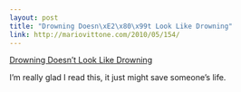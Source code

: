 ```yaml
--- 
layout: post
title: "Drowning Doesn\xE2\x80\x99t Look Like Drowning"
link: http://mariovittone.com/2010/05/154/
---
```

<a href="http://mariovittone.com/2010/05/154/">Drowning Doesn’t
Look Like Drowning</a><br>

<p>I’m really glad I read this, it just might save someone’s
life.</p>
